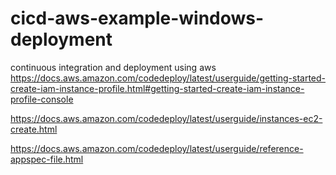 # cicd-aws-example-windows-deployment
continuous integration and deployment using aws
https://docs.aws.amazon.com/codedeploy/latest/userguide/getting-started-create-iam-instance-profile.html#getting-started-create-iam-instance-profile-console

https://docs.aws.amazon.com/codedeploy/latest/userguide/instances-ec2-create.html

https://docs.aws.amazon.com/codedeploy/latest/userguide/reference-appspec-file.html

